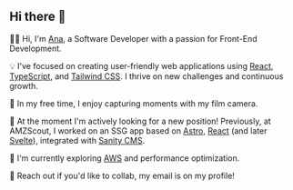 ## Hi there 👋

👩‍💻 Hi, I'm [Ana](https://www.anagoldman.com/), a Software Developer with a passion for Front-End Development.

💡 I've focused on creating user-friendly web applications using [React](https://reactjs.org/), [TypeScript](https://www.typescriptlang.org/), and [Tailwind CSS](https://tailwindcss.com/). I thrive on new challenges and continuous growth. 

📸 In my free time, I enjoy capturing moments with my film camera.

💼 At the moment I'm actively looking for a new position! Previously, at AMZScout, I worked on an SSG app based on [Astro](https://astro.build/), [React](https://reactjs.org/) (and later [Svelte](https://svelte.dev/)), integrated with [Sanity CMS](https://www.sanity.io/).

🌱 I'm currently exploring [AWS](https://aws.amazon.com/) and performance optimization.

📨 Reach out if you'd like to collab, my email is on my profile!
